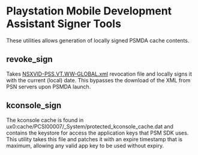 Playstation Mobile Development Assistant Signer Tools
===============================================================================

These utilities allows generation of locally signed PSMDA cache contents.

## revoke_sign

Takes [NSXVID-PSS.VT.WW-GLOBAL.xml](https://nsx.sec.np.dl.playstation.net/nsx/sec/Xz78TMQ1Uf31VCYr/c/NSXVID/NSXVID-PSS.VT.WW-GLOBAL.xml) 
revocation file and locally signs it with the current (local) date. This bypasses the download of the XML from PSN 
servers upon PSMDA launch.

## kconsole_sign

The kconsole cache is found in ux0:cache/PCSI00007/_System/protected_kconsole_cache.dat and contains the keystore for 
access the application keys that PSM SDK uses. This utility takes this file and patches it with an expire timestamp 
that is maximum, allowing any valid app key to be used without expiry.
